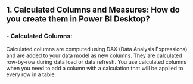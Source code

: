 ## 1. Calculated Columns and Measures: How do you create them in Power BI Desktop?
### - Calculated Columns:
Calculated columns are computed using DAX (Data Analysis Expressions) and are added to your data model as new columns. They are calculated row-by-row during data load or data refresh.
You use calculated columns when you need to add a column with a calculation that will be applied to every row in a table.
